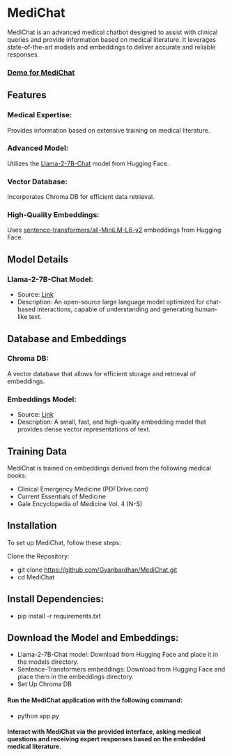 # MediChat
MediChat is an advanced medical chatbot designed to assist with clinical queries and provide information based on medical literature. It leverages state-of-the-art models and embeddings to deliver accurate and reliable responses.
### [Demo for MediChat](https://drive.google.com/file/d/1Z2c27T0WiH8-AycAJbTcVged6y0ng6rG/view?usp=drive_link)
## Features
### Medical Expertise: 
Provides information based on extensive training on medical literature.
### Advanced Model: 
Utilizes the [Llama-2-7B-Chat](https://huggingface.co/TheBloke/Llama-2-7B-Chat-GGML) model from Hugging Face.
### Vector Database: 
Incorporates Chroma DB for efficient data retrieval.
### High-Quality Embeddings: 
Uses [sentence-transformers/all-MiniLM-L6-v2](https://huggingface.co/sentence-transformers/all-MiniLM-L6-v2) embeddings from Hugging Face.
## Model Details
### Llama-2-7B-Chat Model:
- Source: [Link](https://huggingface.co/TheBloke/Llama-2-7B-Chat-GGML/blob/main/llama-2-7b-chat.ggmlv3.q4_0.bin)
- Description: An open-source large language model optimized for chat-based interactions, capable of understanding and generating human-like text.
## Database and Embeddings
### Chroma DB: 
A vector database that allows for efficient storage and retrieval of embeddings.
### Embeddings Model:
- Source: [Link](https://huggingface.co/sentence-transformers/all-MiniLM-L6-v2)
- Description: A small, fast, and high-quality embedding model that provides dense vector representations of text.
## Training Data
MediChat is trained on embeddings derived from the following medical books:

- Clinical Emergency Medicine (PDFDrive.com)
- Current Essentials of Medicine
- Gale Encyclopedia of Medicine Vol. 4 (N-S)
## Installation
To set up MediChat, follow these steps:

Clone the Repository:

- git clone https://github.com/Gyanbardhan/MediChat.git
- cd MediChat
## Install Dependencies:


- pip install -r requirements.txt
## Download the Model and Embeddings:

- Llama-2-7B-Chat model: Download from Hugging Face and place it in the models directory.
- Sentence-Transformers embeddings: Download from Hugging Face and place them in the embeddings directory.
- Set Up Chroma DB

#### Run the MediChat application with the following command:


- python app.py
#### Interact with MediChat via the provided interface, asking medical questions and receiving expert responses based on the embedded medical literature.
